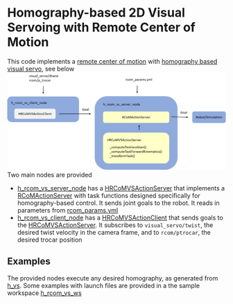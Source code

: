 # Homography-based 2D Visual Servoing with Remote Center of Motion
This code implements a [remote center of motion](https://github.com/RViMLab/rcom) with [homography based visual servo](https://github.com/RViMLab/h_vs), see below
<br/>
<img src="img/h_rcom_vs_nodes.png" width="800"/>
Two main nodes are provided
- [h_rcom_vs_server_node](src/h_rcom_vs_server_node.cpp) has a [HRCoMVSActionServer](include/h_rcom_vs/h_rcom_vs_action_server.h) that implements a [RCoMActionServer](https://github.com/RViMLab/rcom/blob/master/rcom_impl/include/rcom_impl/rcom_action_server.h) with task functions designed specifically for homography-based control. It sends joint goals to the robot. It reads in parameters from [rcom_params.yml](config/rcom_params.yml)
- [h_rcom_vs_client_node](src/h_rcom_vs_client_node.cpp) has a [HRCoMVSActionClient](include/h_rcom_vs/h_rcom_vs_action_client.h) that sends goals to the [HRCoMVSActionServer](include/h_rcom_vs/h_rcom_vs_action_server.h). It subscribes to `visual_servo/twist`, the desired twist velocity in the camera frame, and to `rcom/ptrocar`, the desired trocar position

## Examples
The provided nodes execute any desired homography, as generated from [h_vs](https://github.com/RViMLab/h_vs). Some examples with launch files are provided in a the sample workspace [h_rcom_vs_ws](https://github.com/RViMLab/h_rcom_vs_ws)
